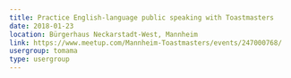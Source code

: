 ```yaml
---
title: Practice English-language public speaking with Toastmasters
date: 2018-01-23
location: Bürgerhaus Neckarstadt-West, Mannheim
link: https://www.meetup.com/Mannheim-Toastmasters/events/247000768/
usergroup: tomama
type: usergroup
---
```


